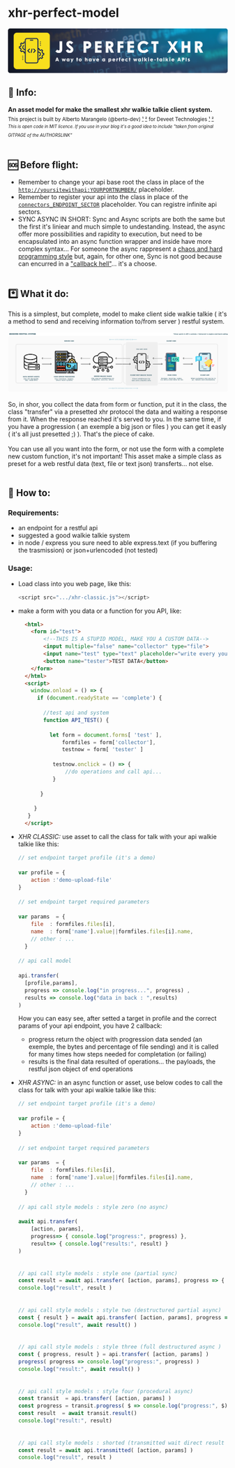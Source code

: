 # xhr-perfect-model

<img src="./banner.jsperfectxhr.webp" alt="javascript xhr open source api system">

## 📃 Info:

**An asset model for make the smallest xhr walkie talkie client system.**<br>
<sub>This project is built by Alberto Marangelo (@berto-dev) [¹](https://berto.dev) [²](https://github.com/berto-dev) for Deveet Technologies [¹](https://deveet.com) [²](https://github.com/Deveet-Technologies)</sub><br>
<sup><sub><i>This is open code in MIT licence. If you use in your blog it's a good idea to include "taken from original GITPAGE of the AUTHORSLINK"</i></sub></sup>
<br><br>

## 🆘 Before flight:

- Remember to change your api base root the class in place of the [`http://yoursitewithapi:YOURPORTNUMBER/`](https://github.com/js-collection/xhr-perfect-model/blob/development/xhr-classic.js#L2) placeholder.
- Remember to register your api into the class in place of the [`connectors_ENDPOINT_SECTOR`](https://github.com/js-collection/xhr-perfect-model/blob/development/xhr-classic.js#L175) placeholder. You can registre infinite api sectors.
- SYNC ASYNC IN SHORT: Sync and Async scripts are both the same but the first it's liniear and much simple to undestanding. Instead, the async offer more possibilities and rapidity to execution, but need to be encapsulated into an async function wrapper and inside have more complex syntax... For someone the async rappresent a [chaos and hard programming style](https://www.google.com/search?q=async+it%27s+too+complex&oq=async+it%27s+too+complex&gs_lcrp=EgZjaHJvbWUyBggAEEUYOTIGCAEQRRg80gEJMTA3MTdqMGo0qAIAsAIA&sourceid=chrome&ie=UTF-8#ip=1) but, again, for other one, Sync is not good because can encurred in a ["callback hell"](https://www.google.com/search?q=what%27s+callback+hell&oq=callback+hell+what&gs_lcrp=EgZjaHJvbWUqCAgBEAAYFhgeMgYIABBFGDkyCAgBEAAYFhge0gEIMzY3OGowajeoAgCwAgA&sourceid=chrome&ie=UTF-8)... it's a choose.<br><br>

## *️⃣ What it do:
This is a simplest, but complete, model to make client side walkie talkie ( it's a method to send and receiving information to/from server ) restful system.
<br><br>
<img src="./banner.modernrestsys.webp" alt="modern restful system">
<br><br>
So, in shor, you collect the data from form or function, put it in the class, the class "transfer" via a presetted xhr protocol the data and waiting a response from it. When the response reached it's served to you. In the same time, if you have a progression ( an exemple a big json or files ) you can get it easly ( it's all just presetted ;) ). That's the piece of cake.
<br><br>
You can use all you want into the form, or not use the form with a complete new custom function, it's not important! This asset make a simple class as  preset for a web restful data (text, file or text json) transferts... not else.
<br><br>

## 📑 How to:

### Requirements: 

- an endpoint for a restful api 
- suggested a good walkie talkie system 
- in node / express you sure need to able express.text (if you buffering the trasmission) or json+urlencoded (not tested)


### Usage:

- Load class into you web page, like this:
  ```js
  <script src=".../xhr-classic.js"></script>
  ```

- make a form with you data or a function for you API, like:
  ```html
    <html>
      <form id="test">
          <!--THIS IS A STUPID MODEL, MAKE YOU A CUSTOM DATA-->
          <input multiple="false" name="collector" type="file">
          <input name="test" type="text" placeholder="write every you wont ;)">
          <button name="tester">TEST DATA</button>
      </form>
    </html>
    <script>
      window.onload = () => {
        if (document.readyState == 'complete') {
  
          //test api and system
          function API_TEST() {
  
            let form = document.forms[ 'test' ],
                formfiles = form['collector'],
                testnow = form[ 'tester' ]
  
             testnow.onclick = () => {
                 //do operations and call api...
             }
  
         }
  
       }
     }
    </script>
  ```

- _XHR CLASSIC:_ use asset to call the class for talk with your api walkie talkie like this:

  ```js
  // set endpoint target profile (it's a demo)

  var profile = { 
      action :'demo-upload-file'
  }
  
  // set endpoint target required parameters

  var params  = {
      file  : formfiles.files[i],
      name  : form['name'].value||formfiles.files[i].name,
      // other : ...
    }
  
  // api call model   

  api.transfer(
    [profile,params],
    progress => console.log("in progress...", progress) ,
    results => console.log("data in back : ",results)
  )
  ```

  How you can easy see, after setted a target in profile and the correct params of your api endpoint, you have 2 callback:
  - progress return the object with progression data sended (an exemple, the bytes and percentage of file sending) and it is called for many times how steps needed for completation (or failing)
  - results is the final data resulted of operations... the payloads, the restful json object of end operations
 
- _XHR ASYNC:_ in an async function or asset, use below codes to call the class for talk with your api walkie talkie like this:

  ```js
  // set endpoint target profile (it's a demo)

  var profile = { 
      action :'demo-upload-file'
  }
  
  // set endpoint target required parameters

  var params  = {
      file  : formfiles.files[i],
      name  : form['name'].value||formfiles.files[i].name,
      // other : ...
    }
    
  // api call style models : style zero (no async)
  
  await api.transfer(
      [action, params],
      progress=> { console.log("progress:", progress) },
      result=> { console.log("results:", result) }
  )
  
  
  // api call style models : style one (partial sync)
  const result = await api.transfer( [action, params], progress => { console.log("progress:", progress) }).result()
  console.log("result", result )
  
  
  // api call style models : style two (destructured partial async)
  const { result } = await api.transfer( [action, params], progress => { console.log("progress:", progress ) })
  console.log("result", await result() )
  

  // api call style models : style three (full destructured async )
  const { progress, result } = api.transfer( [action, params] )
  progress( progress => console.log("progress:", progress) )
  console.log("result:", await result() )
  
  
  // api call style models : style four (procedural async)
  const transit  = api.transfer( [action, params] )
  const progress = transit.progress( $ => console.log("progress:", $) )
  const result  = await transit.result()
  console.log("result:", result)
  

  // api call style models : shorted (transmitted wait direct result without progress):
  const result = await api.transmitted( [action, params] )
  console.log("result", result )
  ```

